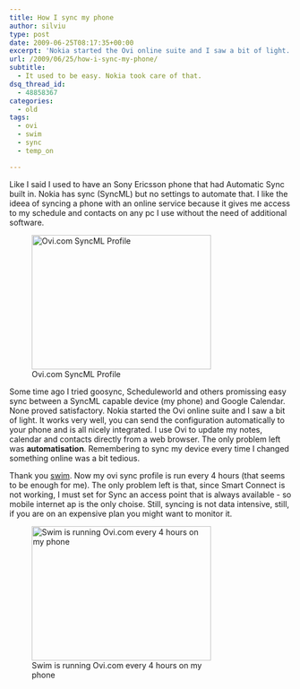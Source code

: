 ```yaml
---
title: How I sync my phone
author: silviu
type: post
date: 2009-06-25T08:17:35+00:00
excerpt: 'Nokia started the Ovi online suite and I saw a bit of light. It works very well, you can send the configuration automatically to your phone and is all nicely integrated. I use Ovi to update my notes, calendar and contacts directly from a web browser. The only problem left was automatisation. '
url: /2009/06/25/how-i-sync-my-phone/
subtitle:
  - It used to be easy. Nokia took care of that.
dsq_thread_id:
  - 48858367
categories:
  - old
tags:
  - ovi
  - swim
  - sync
  - temp_on

---
```

Like I said I used to have an Sony Ericsson phone that had Automatic Sync built in. Nokia has sync (SyncML) but no settings to automate that. I like the ideea of syncing a phone with an online service because it gives me access to my schedule and contacts on any pc I use without the need of additional software.

<figure id="attachment_312" aria-describedby="caption-attachment-312" style="width: 320px" class="wp-caption aligncenter"><img decoding="async" loading="lazy" class="size-full wp-image-312" title="Screenshot0022_tn" src="http://blog.silviuvulcan.ro/wp-content/uploads/sites/2/2009/06/Screenshot0022_tn.jpg" alt="Ovi.com SyncML Profile" width="320" height="240" /><figcaption id="caption-attachment-312" class="wp-caption-text">Ovi.com SyncML Profile</figcaption></figure>

Some time ago I tried goosync, Scheduleworld and others promissing easy sync between a SyncML capable device (my phone) and Google Calendar. None proved satisfactory. Nokia started the Ovi online suite and I saw a bit of light. It works very well, you can send the configuration automatically to your phone and is all nicely integrated. I use Ovi to update my notes, calendar and contacts directly from a web browser. The only problem left was **automatisation**. Remembering to sync my device every time I changed something online was a bit tedious.

Thank you [swim][1]. Now my ovi sync profile is run every 4 hours (that seems to be enough for me). The only problem left is that, since Smart Connect is not working, I must set for Sync an access point that is always available - so mobile internet ap is the only choise. Still, syncing is not data intensive, still, if you are on an expensive plan you might want to monitor it.

<figure id="attachment_313" aria-describedby="caption-attachment-313" style="width: 320px" class="wp-caption aligncenter"><img decoding="async" loading="lazy" class="size-full wp-image-313" title="Screenshot0023_tn" src="http://blog.silviuvulcan.ro/wp-content/uploads/sites/2/2009/06/Screenshot0023_tn.jpg" alt="Swim is running Ovi.com every 4 hours on my phone" width="320" height="240" /><figcaption id="caption-attachment-313" class="wp-caption-text">Swim is running Ovi.com every 4 hours on my phone</figcaption></figure>

 [1]: http://www.sgvulcan.com/take-your-mobile-phone-for-a-swim/